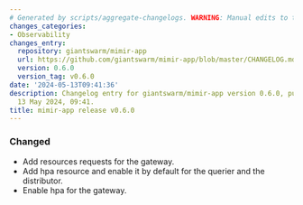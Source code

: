 ```yaml
---
# Generated by scripts/aggregate-changelogs. WARNING: Manual edits to this files will be overwritten.
changes_categories:
- Observability
changes_entry:
  repository: giantswarm/mimir-app
  url: https://github.com/giantswarm/mimir-app/blob/master/CHANGELOG.md#060---2024-05-13
  version: 0.6.0
  version_tag: v0.6.0
date: '2024-05-13T09:41:36'
description: Changelog entry for giantswarm/mimir-app version 0.6.0, published on
  13 May 2024, 09:41.
title: mimir-app release v0.6.0
---
```


### Changed
- Add resources requests for the gateway.
- Add hpa resource and enable it by default for the querier and the distributor.
- Enable hpa for the gateway.
